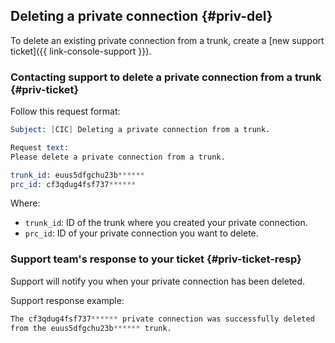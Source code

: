 ## Deleting a private connection {#priv-del}

To delete an existing private connection from a trunk, create a [new support ticket]({{ link-console-support }}).

### Contacting support to delete a private connection from a trunk {#priv-ticket}

Follow this request format:

```s
Subject: [CIC] Deleting a private connection from a trunk.

Request text:
Please delete a private connection from a trunk.

trunk_id: euus5dfgchu23b******
prc_id: cf3qdug4fsf737******
```

Where:

* `trunk_id`: ID of the trunk where you created your private connection.
* `prc_id`: ID of your private connection you want to delete.

### Support team's response to your ticket {#priv-ticket-resp}

Support will notify you when your private connection has been deleted.

Support response example:

```s
The cf3qdug4fsf737****** private connection was successfully deleted
from the euus5dfgchu23b****** trunk.
```


